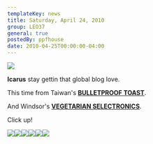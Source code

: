 ```yaml
---
templateKey: news
title: Saturday, April 24, 2010
group: LEO37
general: true
postedBy: ppfhouse
date: 2010-04-25T00:00:00-04:00
---
```

![](http://sphotos.ak.fbcdn.net/hphotos-ak-ash1/hs425.ash1/23538_374190061503_7294286503_4131884_7009367_n.jpg)

**Icarus** stay gettin that global blog love.

This time from Taiwan's [**BULLETPROOF TOAST**](http://bulletprooftoast.blogspot.com/2010/04/leo37.html).

And Windsor's [**VEGETARIAN SELECTRONICS**](http://vegetarianselectronics.blogspot.com/2010/04/new-single-from-leo37-icarus.html).

Click up!

[![](http://www.ppfhouse.com/myspaceimages/tw1.jpg)](http://www.twitter.com/ppfhouse)[![](http://www.ppfhouse.com/myspaceimages/fb1.jpg)](http://www.facebook.com/ppfhouse)[![](http://www.ppfhouse.com/myspaceimages/tb1.jpg)](http://leo37.tumblr.com)[![](http://www.ppfhouse.com/myspaceimages/ms1.jpg)](http://www.myspace.com/ppfhouse)[![](http://www.ppfhouse.com/myspaceimages/yt1.jpg)](http://www.youtube.com/ppfhouse)[![](http://www.ppfhouse.com/myspaceimages/bc1.jpg)](http://ppfhouse.bandcamp.com)